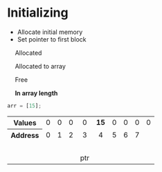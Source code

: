 # Initializing

<div class="row">
<div class="cell-3">

* Allocate initial memory
* Set pointer to first block

</div>
<div class="cell-3">

<span class="background-red">&emsp;</span> Allocated

<span class="background-green">&emsp;</span> Allocated to array

<span class="background-blue">&emsp;</span> Free

<span>&emsp;</span> **In array length**

</div>
</div>

<div class="biggest">

```js
arr = [15];
```

</div>

<table style="table-layout: fixed; text-align:center;">
    <tr>
        <th scope="row">Values</th>
        <td class="background-red">0</td>
        <td class="background-red">0</td>
        <td class="background-red">0</td>
        <td class="fragment fragment-dn background-blue" data-style="out">0</strong></td>
        <td class="fragment fragment-dn background-green"><strong>15</strong></td>
        <td class="background-blue">0</td>
        <td class="background-blue">0</td>
        <td class="background-blue">0</td>
        <td class="background-blue">0</td>
    </tr>
    <tr>
        <th scope="row">Address</th>
        <td>0</td>
        <td>1</td>
        <td>2</td>
        <td id="ptr-end-4">3</td>
        <td>4</td>
        <td>5</td>
        <td>6</td>
        <td>7</td>
    </tr>
    <tr class="fragment" style="background-color: transparent;">
        <td colspan="9">&nbsp;</td>
    </tr>
    <tr class="fragment" style="background-color: transparent;">
        <td></td>
        <td></td>
        <td></td>
        <td></td>
        <td id="ptr-start-4">ptr</td>
        <td></td>
        <td></td>
        <td></td>
        <td></td>
    </tr>
</table>

<div class="line line-arrow-end" data-from="ptr-start-4" data-to="ptr-end-4"></div>
